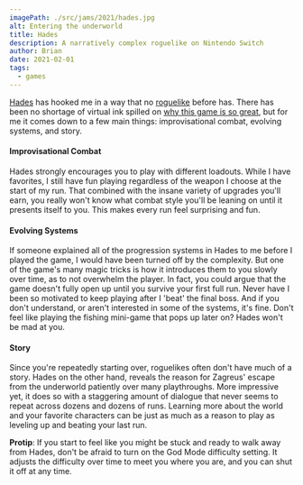 ```yaml
---
imagePath: ./src/jams/2021/hades.jpg
alt: Entering the underworld
title: Hades
description: A narratively complex roguelike on Nintendo Switch
author: Brian
date: 2021-02-01
tags:
  - games
---
```

[Hades](https://www.supergiantgames.com/games/hades/) has hooked me in a way that no [roguelike](https://en.wikipedia.org/wiki/Roguelike#:~:text=Roguelike%20(or%20rogue%2Dlike),death%20of%20the%20player%20character.) before has. There has been no shortage of virtual ink spilled on [why this game is so great](https://www.polygon.com/22167819/hades-game-of-the-year-2020), but for me it comes down to a few main things: improvisational combat, evolving systems, and story.

<!--more-->

#### Improvisational Combat

Hades strongly encourages you to play with different loadouts. While I have favorites, I still have fun playing regardless of the weapon I choose at the start of my run. That combined with the insane variety of upgrades you'll earn, you really won't know what combat style you'll be leaning on until it presents itself to you. This makes every run feel surprising and fun.

#### Evolving Systems

If someone explained all of the progression systems in Hades to me before I played the game, I would have been turned off by the complexity. But one of the game's many magic tricks is how it introduces them to you slowly over time, as to not overwhelm the player. In fact, you could argue that the game doesn't fully open up until you survive your first full run. Never have I been so motivated to keep playing after I 'beat' the final boss. And if you don't understand, or aren't interested in some of the systems, it's fine. Don't feel like playing the fishing mini-game that pops up later on? Hades won't be mad at you.

#### Story

Since you're repeatedly starting over, roguelikes often don't have much of a story. Hades on the other hand, reveals the reason for Zagreus' escape from the underworld patiently over many playthroughs. More impressive yet, it does so with a staggering amount of dialogue that never seems to repeat across dozens and dozens of runs. Learning more about the world and your favorite characters can be just as much as a reason to play as leveling up and beating your last run.

**Protip**: If you start to feel like you might be stuck and ready to walk away from Hades, don't be afraid to turn on the God Mode difficulty setting. It adjusts the difficulty over time to meet you where you are, and you can shut it off at any time.